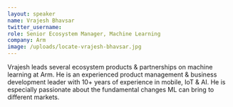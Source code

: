 ```yaml
---
layout: speaker
name: Vrajesh Bhavsar
twitter_username: 
role: Senior Ecosystem Manager, Machine Learning
company: Arm
image: /uploads/locate-vrajesh-bhavsar.jpg 
---
```


Vrajesh leads several ecosystem products & partnerships on machine learning at Arm. He is an experienced product management & business development leader with 10+ years of experience in mobile, IoT & AI. He is especially passionate about the fundamental changes ML can bring to different markets.
